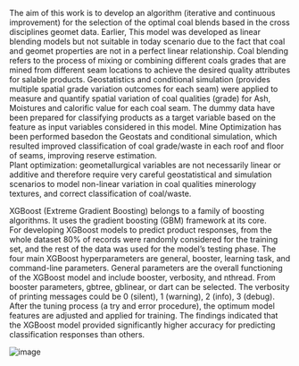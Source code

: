 The aim of this work is to develop an algorithm (iterative and continuous improvement) for the selection of the optimal coal blends based in the cross disciplines geomet data.
Earlier, This model was developed as linear blending models but not suitable in today scenario due to the fact that coal and geomet properties are not in a perfect linear relationship.  Coal blending refers to the process of mixing or combining different coals grades that are mined from different seam locations to achieve the desired quality attributes for salable products.
Geostatistics and conditional simulation (provides multiple spatial grade variation outcomes for each seam) were applied to measure and quantify spatial variation of coal qualities (grade) for Ash, Moistures and calorific value for each coal seam.  The dummy data have been prepared for classifying products as a target variable based on the feature as input variables considered in this model.
Mine Optimization has been performed basedon the Geostats and conditional simulation, which resulted improved classification of coal grade/waste in each roof and floor of seams, improving reserve estimation.  
Plant optimization: geometallurgical variables are not necessarily linear or additive and therefore require very careful geostatistical and simulation scenarios to model non-linear variation in coal qualities minerology textures, and correct classification of coal/waste.    

XGBoost (Extreme Gradient Boosting) belongs to a family of boosting algorithms. It uses the gradient boosting (GBM) framework at its core.						
For developing XGBoost models to predict product responses, from the whole dataset 80% of records were randomly considered for the training set, and the rest of the data was used for the model’s testing phase. The four main XGBoost hyperparameters are general, booster, learning task, and command-line parameters. General parameters are the overall functioning of the XGBoost model and include booster, verbosity, and nthread. From booster parameters, gbtree, gblinear, or dart can be selected. The verbosity of printing messages could be 0 (silent), 1 (warning), 2 (info), 3 (debug). After the tuning process (a try and error procedure), the optimum model features are adjusted and applied for training. The findings indicated that the XGBoost model provided significantly higher accuracy for predicting classification responses than others. 


![image](https://github.com/Cipahi/FMG_Geomet/assets/36131706/233a49b0-4544-4cdc-8896-2b4305393957)
